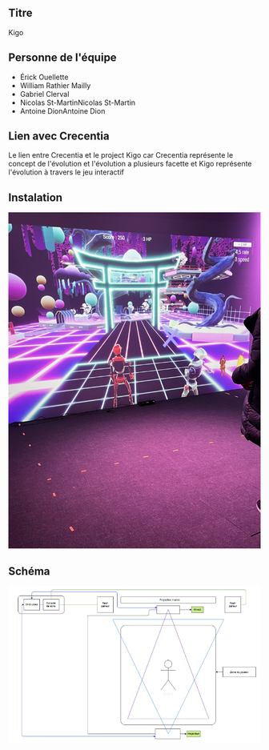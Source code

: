 ## Titre
Kigo
## Personne de l'équipe
- Érick Ouellette
- William Rathier Mailly
- Gabriel Clerval
- Nicolas St-MartinNicolas St-Martin
- Antoine DionAntoine Dion
## Lien avec Crecentia
Le lien entre Crecentia et le project Kigo car Crecentia représente le concept de l'évolution et l'évolution a plusieurs facette et Kigo représente l'évolution à travers le jeu interactif

## Instalation


![image](image/kigo_1.jpg)



## Schéma


![image](image/kigo_plantation.png)

